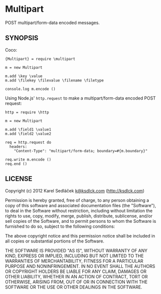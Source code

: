 Multipart
=========
POST multipart/form-data encoded messages.

SYNOPSIS
--------

Coco:

    {Multipart} = require \multipart

    m = new Multipart

    m.add \key \value
    m.add \filekey \filevalue \filename \filetype

    console.log m.encode ()

Using Node.js' `http.request` to make a multipart/form-data encoded POST request:

    http = require \http

    m = new Multipart

    m.add \field1 \value1
    m.add \field2 \value2

    req = http.request do
      headers:
        "Content-Type": "multipart/form-data; boundary=#{m.boundary}"

    req.write m.encode ()
    req.end ()

LICENSE
-------

Copyright (c) 2012 Karel Sedláček <k@ksdlck.com> (http://ksdlck.com)

Permission is hereby granted, free of charge, to any person obtaining a copy of this software and associated documentation files (the "Software"), to deal in the Software without restriction, including without limitation the rights to use, copy, modify, merge, publish, distribute, sublicense, and/or sell copies of the Software, and to permit persons to whom the Software is furnished to do so, subject to the following conditions:

The above copyright notice and this permission notice shall be included in all copies or substantial portions of the Software.

THE SOFTWARE IS PROVIDED "AS IS", WITHOUT WARRANTY OF ANY KIND, EXPRESS OR IMPLIED, INCLUDING BUT NOT LIMITED TO THE WARRANTIES OF MERCHANTABILITY, FITNESS FOR A PARTICULAR PURPOSE AND NONINFRINGEMENT. IN NO EVENT SHALL THE AUTHORS OR COPYRIGHT HOLDERS BE LIABLE FOR ANY CLAIM, DAMAGES OR OTHER LIABILITY, WHETHER IN AN ACTION OF CONTRACT, TORT OR OTHERWISE, ARISING FROM, OUT OF OR IN CONNECTION WITH THE SOFTWARE OR THE USE OR OTHER DEALINGS IN THE SOFTWARE.

